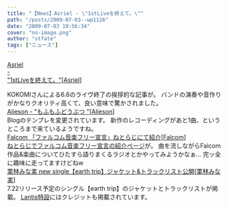 ```yaml
---
title: "【News】Asriel - \"1stLiveを終えて。\""
path: "/posts/2009-07-03--wp1126"
date: "2009-07-03 19:56:34"
cover: "no-image.png"
author: "stfate"
tags: ["ニュース"]
---
```


<style type="text/css">
<!--
p {white-space: pre-wrap};
-->
</style>

<a class="topics" href="http://ameblo.jp/asriel-blog/" target="_blank">Asriel - "1stLiveを終えて。"</a><span class="junre">[<a href="http://www.asriel.jp/m/" target="_blank">Asriel</a>]</span>
<div class="news">KOKOMIさんによる6.6のライヴ終了の挨拶的な記事が。
バンドの演奏や音作りがかなりクオリティ高くて、良い意味で驚かされました。</div>
<a class="topics" href="http://alieson.jugem.jp/" target="_blank">Alieson - "もふもふどうぶつ "</a><span class="junre">[<a href="http://www.alieson.net/html/" target="_blank">Alieson</a>]</span>
<div class="news">Blogのテンプレを変更されています。
新作のレコーディングがあと1曲、というところまで来ているようですね。</div>
<a class="topics" href="http://www.falcom.co.jp/music_use/index.html" target="_blank">Falcom 「ファルコム音楽フリー宣言」ねとらじにて紹介</a><span class="junre">[<a href="http://www.falcom.co.jp/" target="_blank">Falcom</a>]</span>
<div class="news"><a href="http://ladio.net/docs/sound/falcom/" target="_blank">ねとらじでファルコム音楽フリー宣言の紹介ページ</a>が。
曲を流しながらFalcom作品&楽曲についてひたすら語りまくるラジオとかやってみようかなぁ…
完ッ全に趣味に走ってますけどねw</div>
<a class="topics" href="http://kuribayashi-minami.jp/information/index.html" target="_blank">栗林みな実 new single【earth trip】ジャケット&トラックリスト公開</a><span class="junre">[<a href="http://kuribayashi-minami.jp/" target="_blank">栗林みな実</a>]</span>
<div class="news">7.22リリース予定のシングル【earth trip】のジャケットとトラックリストが掲載。
<a href="http://www.lantis.jp/new-release/data2.php?id=10f5934c40f8812a721e5d489fde5562" target="_blank">Lantis特設</a>にはクレジットも掲載されています。</div>
